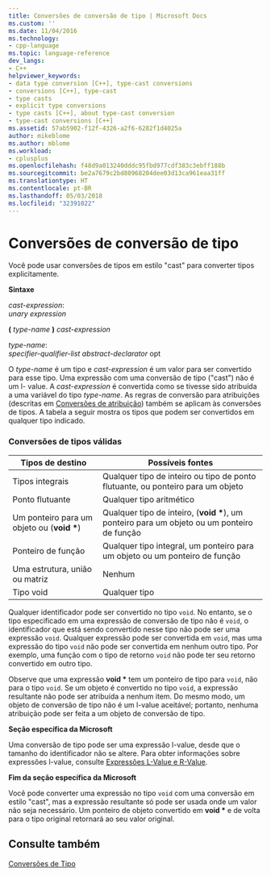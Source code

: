 ```yaml
---
title: Conversões de conversão de tipo | Microsoft Docs
ms.custom: ''
ms.date: 11/04/2016
ms.technology:
- cpp-language
ms.topic: language-reference
dev_langs:
- C++
helpviewer_keywords:
- data type conversion [C++], type-cast conversions
- conversions [C++], type-cast
- type casts
- explicit type conversions
- type casts [C++], about type-cast conversion
- type-cast conversions [C++]
ms.assetid: 57ab5902-f12f-4326-a2f6-6282f1d4025a
author: mikeblome
ms.author: mblome
ms.workload:
- cplusplus
ms.openlocfilehash: f48d9a013240dddc95fbd977cdf383c3ebff188b
ms.sourcegitcommit: be2a7679c2bd80968204dee03d13ca961eaa31ff
ms.translationtype: HT
ms.contentlocale: pt-BR
ms.lasthandoff: 05/03/2018
ms.locfileid: "32391022"
---
```

# <a name="type-cast-conversions"></a>Conversões de conversão de tipo
Você pode usar conversões de tipos em estilo "cast" para converter tipos explicitamente.  
  
 **Sintaxe**  
  
 *cast-expression*:  
 *unary expression*  
  
 **(**  *type-name*  **)**  *cast-expression*  
  
 *type-name*:  
 *specifier-qualifier-list abstract-declarator* opt  
  
 O *type-name* é um tipo e *cast-expression* é um valor para ser convertido para esse tipo. Uma expressão com uma conversão de tipo ("cast") não é um l- value. A *cast-expression* é convertida como se tivesse sido atribuída a uma variável do tipo *type-name*. As regras de conversão para atribuições (descritas em [Conversões de atribuição](../c-language/assignment-conversions.md)) também se aplicam às conversões de tipos. A tabela a seguir mostra os tipos que podem ser convertidos em qualquer tipo indicado.  
  
### <a name="legal-type-casts"></a>Conversões de tipos válidas  
  
|Tipos de destino|Possíveis fontes|  
|-----------------------|-----------------------|  
|Tipos integrais|Qualquer tipo de inteiro ou tipo de ponto flutuante, ou ponteiro para um objeto|  
|Ponto flutuante|Qualquer tipo aritmético|  
|Um ponteiro para um objeto ou (**void \***)|Qualquer tipo de inteiro, (**void \***), um ponteiro para um objeto ou um ponteiro de função|  
|Ponteiro de função|Qualquer tipo integral, um ponteiro para um objeto ou um ponteiro de função|  
|Uma estrutura, união ou matriz|Nenhum|  
|Tipo void|Qualquer tipo|  
  
 Qualquer identificador pode ser convertido no tipo `void`. No entanto, se o tipo especificado em uma expressão de conversão de tipo não é `void`, o identificador que está sendo convertido nesse tipo não pode ser uma expressão `void`. Qualquer expressão pode ser convertida em `void`, mas uma expressão do tipo `void` não pode ser convertida em nenhum outro tipo. Por exemplo, uma função com o tipo de retorno `void` não pode ter seu retorno convertido em outro tipo.  
  
 Observe que uma expressão **void \*** tem um ponteiro de tipo para `void`, não para o tipo `void`. Se um objeto é convertido no tipo `void`, a expressão resultante não pode ser atribuída a nenhum item. Do mesmo modo, um objeto de conversão de tipo não é um l-value aceitável; portanto, nenhuma atribuição pode ser feita a um objeto de conversão de tipo.  
  
 **Seção específica da Microsoft**  
  
 Uma conversão de tipo pode ser uma expressão l-value, desde que o tamanho do identificador não se altere. Para obter informações sobre expressões l-value, consulte [Expressões L-Value e R-Value](../c-language/l-value-and-r-value-expressions.md).  
  
 **Fim da seção específica da Microsoft**  
  
 Você pode converter uma expressão no tipo `void` com uma conversão em estilo "cast", mas a expressão resultante só pode ser usada onde um valor não seja necessário. Um ponteiro de objeto convertido em **void \*** e de volta para o tipo original retornará ao seu valor original.  
  
## <a name="see-also"></a>Consulte também  
 [Conversões de Tipo](../c-language/type-conversions-c.md)